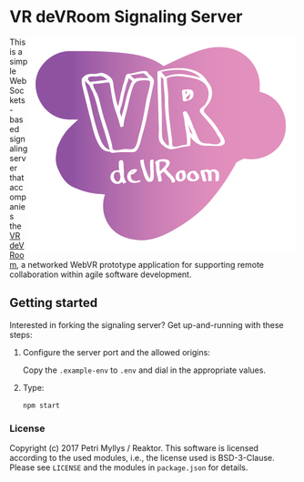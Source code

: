 # VR deVRoom Signaling Server

<img src="https://github.com/Pietrorossellini/vrdevroom/raw/master/docs/logo.png" align="right" />

This is a simple WebSockets-based signaling server that accompanies the [VR deVRoom](https://github.com/Pietrorossellini/vrdevroom), a networked WebVR prototype application for supporting remote collaboration within agile software development.

## Getting started

Interested in forking the signaling server? Get up-and-running with these steps:

1. Configure the server port and the allowed origins:

   Copy the `.example-env` to `.env` and dial in the appropriate values.
   
2. Type:

    ```
    npm start
    ```
    
### License

Copyright (c) 2017 Petri Myllys / Reaktor.
This software is licensed according to the used modules, i.e.,
the license used is BSD-3-Clause. Please see `LICENSE` and the modules in `package.json` for details.
